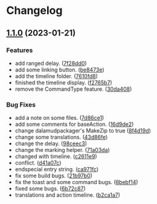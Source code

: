 # Changelog

## [1.1.0](https://github.com/ArchiDog1998/RotationSolver/compare/v1.0.0...v1.1.0) (2023-01-21)


### Features

* add ranged delay. ([7f28dd0](https://github.com/ArchiDog1998/RotationSolver/commit/7f28dd03421b9c9c777c5750967e48bb90797d2d))
* add some linking button. ([be8473e](https://github.com/ArchiDog1998/RotationSolver/commit/be8473e1acdafa90366d3e9bf9cd2bf0087d8a0e))
* add the timeline folder. ([7610fd8](https://github.com/ArchiDog1998/RotationSolver/commit/7610fd83d3debecbc3013d0b353142993255766c))
* finished the timeline display. ([f2765b7](https://github.com/ArchiDog1998/RotationSolver/commit/f2765b7f827b4c8579de5c80c3afec29c004b62a))
* remove the CommandType feature. ([30da408](https://github.com/ArchiDog1998/RotationSolver/commit/30da4088c8134efb0fc05f7472fb8ff02efa7ff4))


### Bug Fixes

* add a note on some files. ([7d86ce1](https://github.com/ArchiDog1998/RotationSolver/commit/7d86ce12c2f4b050f07f803acf449d1afb77bb8f))
* add some comments for baseAction. ([16d9de2](https://github.com/ArchiDog1998/RotationSolver/commit/16d9de2d07c21a8022407688b9d8b6b5bf3553ce))
* change dalamudpackager's MakeZip to true ([8f4d19d](https://github.com/ArchiDog1998/RotationSolver/commit/8f4d19d319f614dcafdc3b74c62688b5a636b8a6))
* change some translations. ([43d86fe](https://github.com/ArchiDog1998/RotationSolver/commit/43d86feb117bc0d770f3eb97ec18a0ee8b704d50))
* change the delay. ([98ceec3](https://github.com/ArchiDog1998/RotationSolver/commit/98ceec37cf6234617245f5762ee0d8817466f750))
* change the marking helper. ([71a03da](https://github.com/ArchiDog1998/RotationSolver/commit/71a03dae9cdb4c2fb129839221648f1d97f06248))
* changed with timeline. ([c2611e9](https://github.com/ArchiDog1998/RotationSolver/commit/c2611e9a1a148a1a603e9f187dd9fe989e76f1a2))
* conflict. ([d41a07c](https://github.com/ArchiDog1998/RotationSolver/commit/d41a07cbf618b045c814c248d277f3222453414c))
* endspecial entry string. ([ca971fc](https://github.com/ArchiDog1998/RotationSolver/commit/ca971fc5f5858e91ef9cdee2d7e82a8caa89257e))
* fix some build bugs. ([21b97b0](https://github.com/ArchiDog1998/RotationSolver/commit/21b97b03d448a94fde087b91d9fd990d6d8874eb))
* fix the toast and some command bugs. ([6bebf14](https://github.com/ArchiDog1998/RotationSolver/commit/6bebf14fc250b6e73949a929dd596e286984852b))
* fixed some bugs. ([6b72c87](https://github.com/ArchiDog1998/RotationSolver/commit/6b72c87987b37a8f39d437b4eb4bc2dafe0f96ac))
* translations and action timeline. ([b2ca1a7](https://github.com/ArchiDog1998/RotationSolver/commit/b2ca1a7f43a5f878b1e29eaeb3e9634dc75ab5d9))
